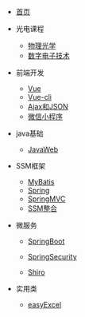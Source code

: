 - [首页]()
- 光电课程
  
  - [物理光学](blog/物理光学.md)
  - [数字电子技术](blog/数电.md)
- 前端开发
  - [Vue](blog/Vue.md)
  - [Vue-cli](blog/Vue-cli.md)
  - [Ajax和JSON](blog/Ajax和JSON.md)
  - [微信小程序](blog/小程序开发.md)
- java基础
  - [JavaWeb](blog/javaweb.md)
- SSM框架
  
  - [MyBatis](blog/mybatis.md)
  - [Spring](blog/Spring.md)
  - [SpringMVC](blog/SpringMVC.md)
  - [SSM整合](blog/SSM.md)
- 微服务
  
  - [SpringBoot](blog/SpringBoot.md)
  - [SpringSecurity](blog/SpringSecurity.md)
  
  - [Shiro](blog/Shiro.md)


- 实用类
  
  - [easyExcel](blog/POI和easyExcel.md)
  





  

